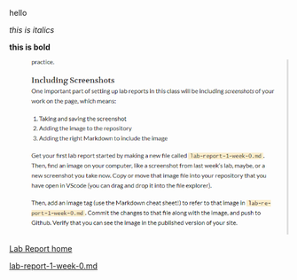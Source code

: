 hello


*this is italics*

**this is bold**


![screenshot](screenshotlab0.png)

[Lab Report home](https://zixiancai.github.io/cse15l-lab-reports/)

[lab-report-1-week-0.md](https://github.com/zixiancai/cse15l-lab-reports/blob/326c4d372a10205f9a9999245220472f22d29d8c/lab-report-1-week-0.md)

